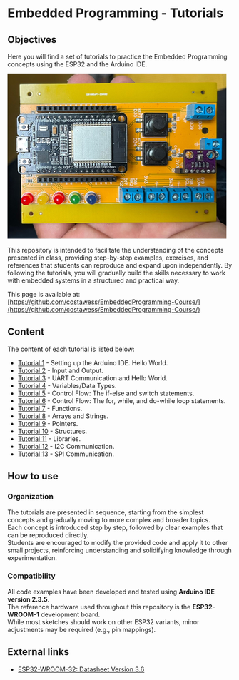 # Embedded Programming - Tutorials

## Objectives

Here you will find a set of tutorials to practice the Embedded Programming concepts using the ESP32 and the Arduino IDE.

![pcb used in the practicals.](pcb.png)

This repository is intended to facilitate the understanding of the concepts presented in class, providing step-by-step examples, exercises, and references that students can reproduce and expand upon independently. By following the tutorials, you will gradually build the skills necessary to work with embedded systems in a structured and practical way.

This page is available at: [https://github.com/costawess/EmbeddedProgramming-Course/](https://github.com/costawess/EmbeddedProgramming-Course/)


## Content

The content of each tutorial is listed below:

- [Tutorial 1](/tutorials/tutorial1/ReadMe.md) - Setting up the Arduino IDE. Hello World.
- [Tutorial 2](/tutorials/tutorial2/ReadMe.md) - Input and Output.
- [Tutorial 3](/tutorials/tutorial3/ReadMe.md) - UART Communication and Hello World.
- [Tutorial 4](/tutorials/tutorial4/ReadMe.md) - Variables/Data Types.
- [Tutorial 5](/tutorials/tutorial5/ReadMe.md) - Control Flow: The if-else and switch statements.
- [Tutorial 6](/tutorials/tutorial6/ReadMe.md) - Control Flow: The for, while, and do-while loop statements.
- [Tutorial 7](/tutorials/tutorial7/ReadMe.md) - Functions.
- [Tutorial 8](/tutorials/tutorial8/ReadMe.md) - Arrays and Strings.
- [Tutorial 9](/tutorials/tutorial9/ReadMe.md) - Pointers.
- [Tutorial 10](/tutorials/tutorial10/ReadMe.md) - Structures.
- [Tutorial 11](/tutorials/tutorial11/ReadMe.md) - Libraries.
- [Tutorial 12](/tutorials/tutorial12/ReadMe.md) - I2C Communication.
- [Tutorial 13](/tutorials/tutorial13/ReadMe.md) - SPI Communication.



## How to use

### Organization
The tutorials are presented in sequence, starting from the simplest concepts and gradually moving to more complex and broader topics.  
Each concept is introduced step by step, followed by clear examples that can be reproduced directly.  
Students are encouraged to modify the provided code and apply it to other small projects, reinforcing understanding and solidifying knowledge through experimentation.

### Compatibility
All code examples have been developed and tested using **Arduino IDE version 2.3.5**.  
The reference hardware used throughout this repository is the **ESP32-WROOM-1** development board.  
While most sketches should work on other ESP32 variants, minor adjustments may be required (e.g., pin mappings).

<!-- ## License
==to be included== -->

## External links

- [ESP32-WROOM-32: Datasheet Version 3.6](https://www.espressif.com/sites/default/files/documentation/esp32-wroom-32_datasheet_en.pdf)
